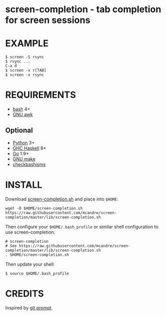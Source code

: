 # screen-completion - tab completion for screen sessions

# EXAMPLE

```console
$ screen -S rsync
$ rsync ...
C-a d
$ screen -x r[TAB]
$ screen -x rsync
```

# REQUIREMENTS

* [bash](https://www.gnu.org/software/bash/) 4+
* [GNU awk](https://www.gnu.org/software/gawk/)

## Optional

* [Python](https://www.python.org/) 3+
* [GHC Haskell](https://www.haskell.org/) 8+
* [Go](https://golang.org/) 1.9+
* [GNU make](https://www.gnu.org/software/make/)
* [checkbashisms](https://sourceforge.net/projects/checkbaskisms/)

# INSTALL

Download [screen-completion.sh](https://raw.githubusercontent.com/mcandre/screen-completion/master/lib/screen-completion.sh) and place into `$HOME`:

```console
wget -O $HOME/screen-completion.sh https://raw.githubusercontent.com/mcandre/screen-completion/master/lib/screen-completion.sh
```

Then configure your `$HOME/.bash_profile` or similar shell configuration to use screen-completion:

```console
# screen-completion
# See https://raw.githubusercontent.com/mcandre/screen-completion/master/lib/screen-completion.sh
. $HOME/screen-completion.sh
```

Then update your shell:

```console
$ source $HOME/.bash_profile
```

# CREDITS

Inspired by [git prompt](https://github.com/git/git/blob/master/contrib/completion/git-prompt.sh).
